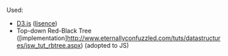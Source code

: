 Used:
- [D3.js](http://d3js.org) ([lisence](https://raw.githubusercontent.com/mbostock/d3/master/LICENSE]))
- Top-down Red-Black Tree ([implementation]http://www.eternallyconfuzzled.com/tuts/datastructures/jsw_tut_rbtree.aspx) (adopted to JS) 

